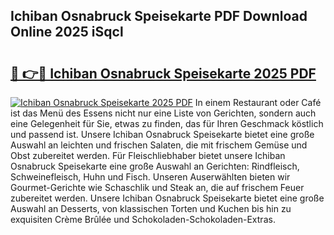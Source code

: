 ## Ichiban Osnabruck Speisekarte PDF Download Online 2025 iSqcl

# <h2><a href="http://gc996b.nevu.top/?p=Ichiban+Osnabruck+Speisekarte">🔗 👉🔴 Ichiban Osnabruck Speisekarte 2025 PDF</a></h2>

[![Ichiban Osnabruck Speisekarte 2025 PDF](https://i.imgur.com/dBaPXMq.png)](http://gc996b.nevu.top/?p=Ichiban+Osnabruck+Speisekarte)
In einem Restaurant oder Café ist das Menü des Essens nicht nur eine Liste von Gerichten, sondern auch eine Gelegenheit für Sie, etwas zu finden, das für Ihren Geschmack köstlich und passend ist. Unsere Ichiban Osnabruck Speisekarte bietet eine große Auswahl an leichten und frischen Salaten, die mit frischem Gemüse und Obst zubereitet werden. Für Fleischliebhaber bietet unsere Ichiban Osnabruck Speisekarte eine große Auswahl an Gerichten: Rindfleisch, Schweinefleisch, Huhn und Fisch. Unseren Auserwählten bieten wir Gourmet-Gerichte wie Schaschlik und Steak an, die auf frischem Feuer zubereitet werden. Unsere Ichiban Osnabruck Speisekarte bietet eine große Auswahl an Desserts, von klassischen Torten und Kuchen bis hin zu exquisiten Crème Brûlée und Schokoladen-Schokoladen-Extras.
